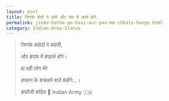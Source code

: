 ```yaml
---
layout: post
title: जिनके होठों पे हंसी और पांव में छाले होंगे
permalink: jinke-hotho-pe-hasi-aur-pav-me-chhale-honge.html
category: Indian-Army-Status
---
```

> जिनके #होठों पे #हंसी,
> 
> और #पांव में #छाले होंगे।
> 
> हां वही लोग मेरे
> 
> #वतन के #चाहने वाले #होंगे...।
> 
> #फौजी #दिल 💞 Indian Army 🇮🇳 
